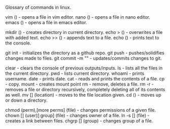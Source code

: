 Glossary of commands in linux.

vim () - opens a file in vim editor.
nano () - opens a file in nano editor.
emacs () - opens a file in emacs editor.

mkdir () - creates directory in current directory.
echo > () - overwrites a file with added text.
echo >> () - appends text to a file.
echo () - prints text to the console.

git init - initializes the directory as a github repo.
git push - pushes/solidifies changes made to files.
git commit -m "" - updates/commits changes to git.

clear - clears the console of previous outputs/inputs.
ls - lists all the files in the current directory.
pwd - lists current directory.
whoami - prints username.
date - prints date.
cat - reads and prints the contents of a file.
cp - copy.
mount - creates mount point
rm - remove, deletes a file.
rm -r - removes a file or directory recursively, completely deleting all of its contents as well.
mv [] (location) - moves to the file location given.
cd () - moves up or down a directory.

chmod (perm),[more perms] (file) - changes permissions of a given file.
chown [] (user)[:group] (file) - changes owner of a file.
ln -s [] (file) - creates a link between files.
chgrp [] (group) - changes group of a file.

